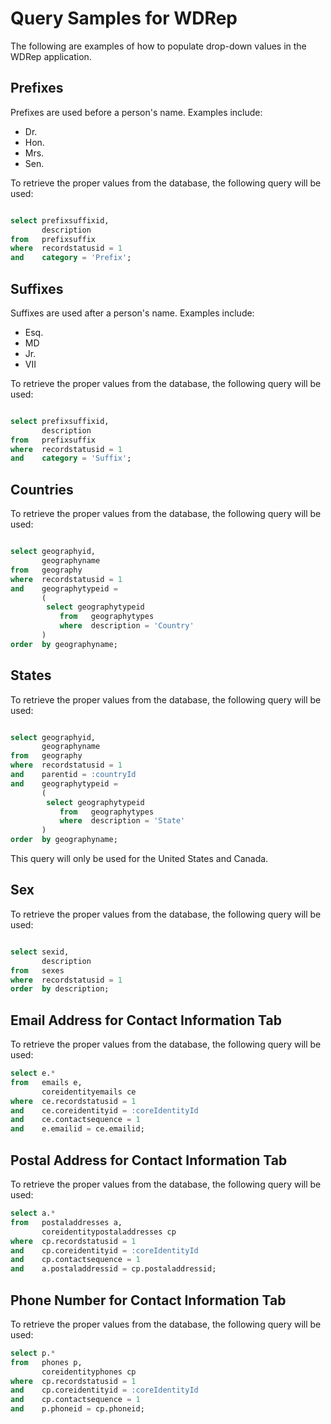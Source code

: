 # Query Samples for WDRep
The following are examples of how to populate drop-down values in the WDRep application.

## Prefixes
Prefixes are used before a person's name.  Examples include:

* Dr.
* Hon.
* Mrs.
* Sen.

To retrieve the proper values from the database, the following query will be used:

```sql

select prefixsuffixid, 
       description
from   prefixsuffix
where  recordstatusid = 1
and    category = 'Prefix';

```

## Suffixes
Suffixes are used after a person's name.  Examples include:

* Esq.
* MD
* Jr.
* VII

To retrieve the proper values from the database, the following query will be used:

```sql

select prefixsuffixid, 
       description
from   prefixsuffix
where  recordstatusid = 1
and    category = 'Suffix';

```

## Countries
To retrieve the proper values from the database, the following query will be used:

```sql

select geographyid, 
       geographyname
from   geography
where  recordstatusid = 1
and    geographytypeid = 
       (
		select geographytypeid
	       from   geographytypes
	       where  description = 'Country'
       )
order  by geographyname;
```

## States
To retrieve the proper values from the database, the following query will be used:

```sql

select geographyid, 
       geographyname
from   geography
where  recordstatusid = 1
and    parentid = :countryId
and    geographytypeid = 
       (
		select geographytypeid
	       from   geographytypes
	       where  description = 'State'
       ) 
order  by geographyname;
```

This query will only be used for the United States and Canada.

## Sex
To retrieve the proper values from the database, the following query will be used:

```sql

select sexid, 
       description
from   sexes
where  recordstatusid = 1
order  by description;
```

## Email Address for Contact Information Tab
To retrieve the proper values from the database, the following query will be used:

```sql
select e.*
from   emails e,
       coreidentityemails ce
where  ce.recordstatusid = 1
and    ce.coreidentityid = :coreIdentityId
and    ce.contactsequence = 1
and    e.emailid = ce.emailid;

```

## Postal Address for Contact Information Tab
To retrieve the proper values from the database, the following query will be used:

```sql
select a.*
from   postaladdresses a,
       coreidentitypostaladdresses cp
where  cp.recordstatusid = 1
and    cp.coreidentityid = :coreIdentityId
and    cp.contactsequence = 1
and    a.postaladdressid = cp.postaladdressid;


```

## Phone Number for Contact Information Tab
To retrieve the proper values from the database, the following query will be used:

```sql
select p.*
from   phones p,
       coreidentityphones cp
where  cp.recordstatusid = 1
and    cp.coreidentityid = :coreIdentityId
and    cp.contactsequence = 1
and    p.phoneid = cp.phoneid;


```